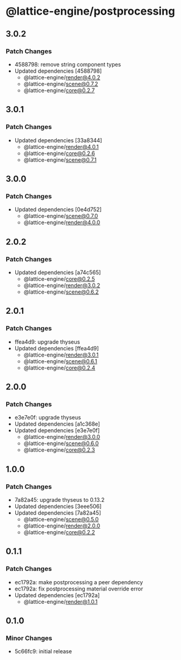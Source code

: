 # @lattice-engine/postprocessing

## 3.0.2

### Patch Changes

- 4588798: remove string component types
- Updated dependencies [4588798]
  - @lattice-engine/render@4.0.2
  - @lattice-engine/scene@0.7.2
  - @lattice-engine/core@0.2.7

## 3.0.1

### Patch Changes

- Updated dependencies [33a8344]
  - @lattice-engine/render@4.0.1
  - @lattice-engine/core@0.2.6
  - @lattice-engine/scene@0.7.1

## 3.0.0

### Patch Changes

- Updated dependencies [0e4d752]
  - @lattice-engine/scene@0.7.0
  - @lattice-engine/render@4.0.0

## 2.0.2

### Patch Changes

- Updated dependencies [a74c565]
  - @lattice-engine/core@0.2.5
  - @lattice-engine/render@3.0.2
  - @lattice-engine/scene@0.6.2

## 2.0.1

### Patch Changes

- ffea4d9: upgrade thyseus
- Updated dependencies [ffea4d9]
  - @lattice-engine/render@3.0.1
  - @lattice-engine/scene@0.6.1
  - @lattice-engine/core@0.2.4

## 2.0.0

### Patch Changes

- e3e7e0f: upgrade thyseus
- Updated dependencies [a1c368e]
- Updated dependencies [e3e7e0f]
  - @lattice-engine/render@3.0.0
  - @lattice-engine/scene@0.6.0
  - @lattice-engine/core@0.2.3

## 1.0.0

### Patch Changes

- 7a82a45: upgrade thyseus to 0.13.2
- Updated dependencies [3eee506]
- Updated dependencies [7a82a45]
  - @lattice-engine/scene@0.5.0
  - @lattice-engine/render@2.0.0
  - @lattice-engine/core@0.2.2

## 0.1.1

### Patch Changes

- ec1792a: make postprocessing a peer dependency
- ec1792a: fix postprocessing material override error
- Updated dependencies [ec1792a]
  - @lattice-engine/render@1.0.1

## 0.1.0

### Minor Changes

- 5c66fc9: initial release
